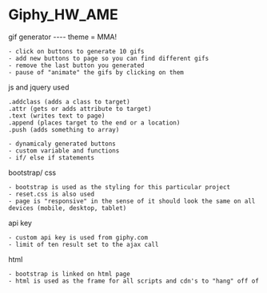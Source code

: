 # Giphy_HW_AME


gif generator ---- theme = MMA!

    - click on buttons to generate 10 gifs
    - add new buttons to page so you can find different gifs
    - remove the last button you generated
    - pause of "animate" the gifs by clicking on them



js and jquery used

    .addclass (adds a class to target)
    .attr (gets or adds attribute to target)
    .text (writes text to page)
    .append (places target to the end or a location)
    .push (adds something to array)

    - dynamicaly generated buttons
    - custom variable and functions
    - if/ else if statements

bootstrap/ css

    - bootstrap is used as the styling for this particular project
    - reset.css is also used
    - page is "responsive" in the sense of it should look the same on all devices (mobile, desktop, tablet)

api key

    - custom api key is used from giphy.com
    - limit of ten result set to the ajax call

html

    - bootstrap is linked on html page
    - html is used as the frame for all scripts and cdn's to "hang" off of